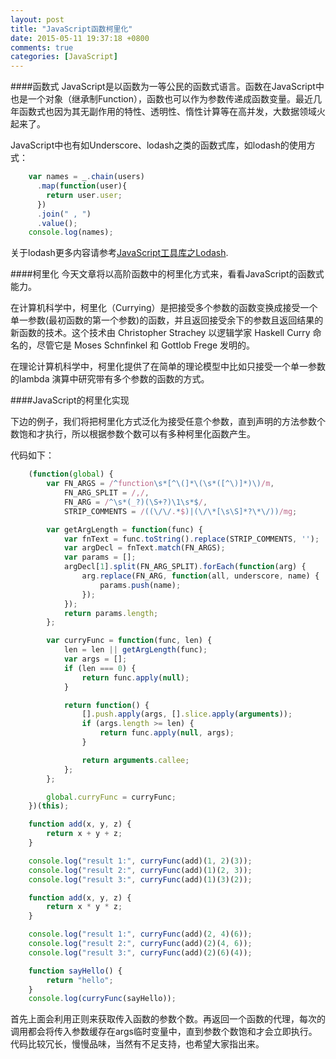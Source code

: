 ```yaml
---
layout: post
title: "JavaScript函数柯里化"
date: 2015-05-11 19:37:18 +0800
comments: true
categories: [JavaScript]
---
```


####函数式
JavaScript是以函数为一等公民的函数式语言。函数在JavaScript中也是一个对象（继承制Function），函数也可以作为参数传递成函数变量。最近几年函数式也因为其无副作用的特性、透明性、惰性计算等在高并发，大数据领域火起来了。

JavaScript中也有如Underscore、lodash之类的函数式库，如lodash的使用方式：

```javascript
	var names = _.chain(users)
	  .map(function(user){
	    return user.user;
	  })
	  .join(" , ")
	  .value();
	console.log(names);
```

关于lodash更多内容请参考[JavaScript工具库之Lodash](http://www.cnblogs.com/whitewolf/p/4417873.html).

####柯里化
今天文章将以高阶函数中的柯里化方式来，看看JavaScript的函数式能力。

在计算机科学中，柯里化（Currying）是把接受多个参数的函数变换成接受一个单一参数(最初函数的第一个参数)的函数，并且返回接受余下的参数且返回结果的新函数的技术。这个技术由 Christopher Strachey 以逻辑学家 Haskell Curry 命名的，尽管它是 Moses Schnfinkel 和 Gottlob Frege 发明的。

在理论计算机科学中，柯里化提供了在简单的理论模型中比如只接受一个单一参数的lambda 演算中研究带有多个参数的函数的方式。

####JavaScript的柯里化实现

下边的例子，我们将把柯里化方式泛化为接受任意个参数，直到声明的方法参数个数饱和才执行，所以根据参数个数可以有多种柯里化函数产生。

代码如下：

```javascript
	(function(global) {
	    var FN_ARGS = /^function\s*[^\(]*\(\s*([^\)]*)\)/m,
	        FN_ARG_SPLIT = /,/,
	        FN_ARG = /^\s*(_?)(\S+?)\1\s*$/,
	        STRIP_COMMENTS = /((\/\/.*$)|(\/\*[\s\S]*?\*\/))/mg;

	    var getArgLength = function(func) {
	        var fnText = func.toString().replace(STRIP_COMMENTS, '');
	        var argDecl = fnText.match(FN_ARGS);
	        var params = [];
	        argDecl[1].split(FN_ARG_SPLIT).forEach(function(arg) {
	            arg.replace(FN_ARG, function(all, underscore, name) {
	                params.push(name);
	            });
	        });
	        return params.length;
	    };

	    var curryFunc = function(func, len) {
	        len = len || getArgLength(func);
	        var args = [];
	        if (len === 0) {
	            return func.apply(null);
	        }

	        return function() {
	            [].push.apply(args, [].slice.apply(arguments));
	            if (args.length >= len) {
	                return func.apply(null, args);
	            }

	            return arguments.callee;
	        };
	    };

	    global.curryFunc = curryFunc;
	})(this);

	function add(x, y, z) {
	    return x + y + z;
	}

	console.log("result 1:", curryFunc(add)(1, 2)(3));
	console.log("result 2:", curryFunc(add)(1)(2, 3));
	console.log("result 3:", curryFunc(add)(1)(3)(2));

	function add(x, y, z) {
	    return x * y * z;
	}

	console.log("result 1:", curryFunc(add)(2, 4)(6));
	console.log("result 2:", curryFunc(add)(2)(4, 6));
	console.log("result 3:", curryFunc(add)(2)(6)(4));

	function sayHello() {
	    return "hello";
	}
	console.log(curryFunc(sayHello));
```

首先上面会利用正则来获取传入函数的参数个数。再返回一个函数的代理，每次的调用都会将传入参数缓存在args临时变量中，直到参数个数饱和才会立即执行。代码比较冗长，慢慢品味，当然有不足支持，也希望大家指出来。


